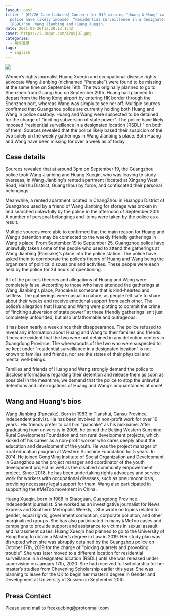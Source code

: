 ```yaml
---
layout: post
title: '【09/26 Case Updates】Concern for 919 missing "Huang & Wang" case: The
  police have likely imposed  “Residential surveillance in a designated location
  (RSDL)"on  Wang Jianbing and Huang Xueqin.'
date: 2021-09-26T12:30:13.134Z
cover: https://i.imgur.com/APuVjBI.png
categories:
  - 案件通报
tags:
  - English
---
```

![](https://i.imgur.com/APuVjBI.png)

Women’s rights journalist Huang Xueqin and occupational disease rights advocate Wang Jianbing (nicknamed “Pancake”) were found to be missing at the same time on September 19th. The two originally planned to go to Shenzhen from Guangzhou on September 20th. Huang had planned to depart from the Hong Kong airport by entering HK border through the Shenzhen port, whereas Wang was simply to see her off.  Multiple sources confirmed that Guangzhou police are currently holding both Huang and Wang in police custody. Huang and Wang were suspected to be detained for the charge of "inciting subversion of state power". The police have likely imposed “residential surveillance in a designated location (RSDL) " on both of them. Sources revealed that the police likely based their suspicion of the two solely on the weekly gatherings in Wang Jianbing's place. Both Huang and Wang have been missing for over a week as of today.

<!--more-->

## Case details

Sources revealed that at around 3pm on September 19, the Guangzhou police took Wang Jianbing and Huang Xueqin, who was leaving to study overseas, in Wang Jianbing's rented apartment (located at Xingang West Road, Haizhu District, Guangzhou) by force, and confiscated their personal belongings.

Meanwhile, a rented apartment located in ChangZhou in Huangpu District of Guangzhou used by a friend of Wang Jianbing for storage was broken in and searched unlawfully by the police in the afternoon of September 20th. A number of personal belongings and items were taken by the police as a result.

Multiple sources were able to confirmed that the main reason for Huang and Wang’s detention may be connected to the weekly friendly gatherings in Wang's place. From September 19 to September 25, Guangzhou police have unlawfully taken some of the people who used to attend the gatherings at Wang Jianbing (Pancake)’s place into the police station. The police have asked them to corroborate the police’s theory of Huang and Wang being the organizers of political discussions and activities. These people were each held by the police for 24 hours of questioning.

All of the police’s theories and allegations of Huang and Wang were completely false. According to those who have attended the gatherings at Wang Jianbing's place, Pancake is someone that is kind-hearted and selfless. The gatherings were casual in nature, as people felt safe to share about their weeks and receive emotional support from each other. The police’s allegation that Huang and Wang were plotting to commit the crime of “inciting subversion of state power” at these friendly gatherings isn’t just completely unfounded, but also unfathomable and outrageous. 

It has been nearly a week since their disappearance. The police refused to reveal any information about Huang and Wang to their families and friends. It became evident that the two were not detained in any detention centers in Guangdong Province. The whereabouts of the two who were suspected to be kept under “residential surveillance in a designated location” is not known to families and friends, nor are the states of their physical and mental well-beings.

Families and friends of Huang and Wang strongly demand the police to disclose informations regarding their detention and release them as soon as possible! In the meantime, we demand that the police to stop the unlawful detentions and interrogations of Huang and Wang’s acquaintances at once!


## Wang and Huang’s bios

Wang Jianbing (Pancake). Born in 1983 in Tianshui, Gansu Province. Independent activist. He has been involved in non-profit work for over 16 years . His friends prefer to call him "pancake" as his nickname. After graduating from university in 2005, he joined the Beijing Western Sunshine Rural Development Foundation and ran rural development projects, which kicked off his career as a non-profit worker who cares deeply about the education and development of the youth. He was the project manager of rural education program at Western Sunshine Foundation for 5 years.  In 2014, He joined GongMing Institute of Social Organization and Development in Guangzhou as the project manager and coordinator of the youth development project as well as the disabled community empowerment project. Since 2018, he has been undertaking rights advocacy and service work for workers with occupational diseases, such as pneumoconiosis, providing necessary legal support for them. Wang also participated in supporting the #MeToo movement in China.

Huang Xueqin, born in 1988 in Shaoguan, Guangdong Province. Independent journalist. She worked as an investigative journalist for News Express and Southern Metropolis Weekly, . She wrote on topics related to gender, equal rights, government corruption, corporate pollution, and other marginalized groups. She has also participated in many #MeToo cases and campaigns to provide support and assistance to victims in sexual assault and harassment cases. Huang Xueqin had planned to go to the University of Hong Kong to obtain a Master’s degree in Law in 2019. Her study plan was disrupted when she was abruptly detained by the Guangzhou police on October 17th, 2019 for the charge of “picking quarrels and provoking trouble”. She was later moved to a different location for residential surveillance in a designated location (RSDL) until she was released under supervision on January 17th, 2020. She had received full scholarship for her master’s studies from Chevening Scholarship earlier this year. She was planning to leave for the UK to begin her master’s degree in Gender and Development at University of Sussex on September 20th.

## Press Contact

Please send mail to freexuebing@protonmail.com
